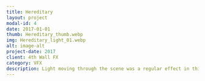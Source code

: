 ```yaml
---
title: Hereditary
layout: project
modal-id: 4
date: 2017-01-01
thumb: Hereditary_thumb.webp
img: Hereditary_light_01.webp
alt: image-alt
project-date: 2017
client: 4th Wall FX
category: VFX
description: Light moving through the scene was a regular effect in this film.  In this scene, I was responsible for adding various light effects which required careful masking and a 3D reconstruction of the room.  This allowed the light to accurately move across objects in the room while avoiding as much tedious rotoscoping as possible and reducing time needed for changes.
---
```

